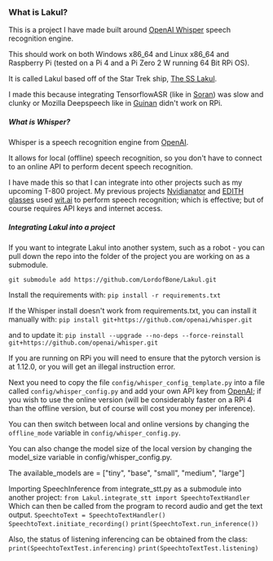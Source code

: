 ### What is Lakul?
This is a project I have made built around [OpenAI Whisper](https://openai.com/blog/whisper/) 
speech recognition engine.

This should work on both Windows x86_64 and Linux x86_64 and Raspberry Pi (tested on a Pi 4 and a Pi Zero 2 W running 64 Bit RPi OS).

It is called Lakul based off of the Star Trek ship, [The SS Lakul](https://memory-alpha.fandom.com/wiki/SS_Lakul).

I made this because integrating TensorflowASR (like in [Soran](https://github.com/LordofBone/soran)) was slow and clunky
or Mozilla Deepspeech like in [Guinan](https://github.com/LordofBone/guinan) didn't work on RPi.

##### What is Whisper?
Whisper is a speech recognition engine from [OpenAI](https://github.com/openai/whisper).

It allows for local (offline) speech recognition, so you don't have to connect to an online API to perform decent 
speech recognition.

I have made this so that I can integrate into other projects such as my upcoming T-800 project. My previous projects 
[Nvidianator](https://www.hackster.io/314reactor/the-nvidianator-341f7a) and 
[EDITH glasses](https://www.hackster.io/314reactor/e-d-i-t-h-glasses-5604fa) used 
[wit.ai](https://wit.ai/) to perform speech recognition; which is effective; but of course requires API keys and
internet access.

##### Integrating Lakul into a project
If you want to integrate Lakul into another system, such as a robot - you can pull down the repo into the folder of
the project you are working on as a submodule.

`git submodule add https://github.com/LordofBone/Lakul.git`

Install the requirements with:
`pip install -r requirements.txt`

If the Whisper install doesn't work from requirements.txt, you can install it manually with:
`pip install git+https://github.com/openai/whisper.git`

and to update it:
`pip install --upgrade --no-deps --force-reinstall git+https://github.com/openai/whisper.git`

If you are running on RPi you will need to ensure that the pytorch version is at 1.12.0, or you will get an illegal instruction error.

Next you need to copy the file `config/whisper_config_template.py` into a file called `config/whisper_config.py` and 
add your own API key from [OpenAI](https://platform.openai.com/); if you wish to use the online version (will be considerably
faster on a RPi 4 than the offline version, but of course will cost you money per inference).

You can then switch between local and online versions by changing the `offline_mode` variable in `config/whisper_config.py`.

You can also change the model size of the local version by changing the model_size variable in config/whisper_config.py.

The available_models are = ["tiny", "base", "small", "medium", "large"]

Importing SpeechInference from integrate_stt.py as a submodule into another project:
`from Lakul.integrate_stt import SpeechtoTextHandler`
Which can then be called from the program to record audio and get the text output.
`SpeechtoText = SpeechtoTextHandler()`
`SpeechtoText.initiate_recording()`
`print(SpeechtoText.run_inference())`

Also, the status of listening inferencing can be obtained from the class:
`print(SpeechtoTextTest.inferencing)`
`print(SpeechtoTextTest.listening)`